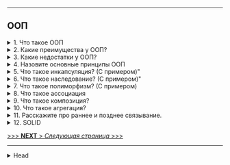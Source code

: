 
---

## ООП 

<details>
        <summary> 1. Что такое ООП</summary>

**ООП** (`объектно-ориентированное программирование`) — это парадигма программирования, 
основанная на использовании **объектов**, которые объединяют данные и **методы** для их обработки. 

Основные принципы: 
* **инкапсуляция**, 
* **наследование**, 
* **полиморфизм** и 
* **абстракция**.

```text

***** из методички *****
"ООП" - методология программирования, основанная на представлении программы в виде совокупности объектов, 
каждый из которых является экземпляром определенного класса, а классы образуют иерархию наследования.

Согласно парадигме ООП программа состоит из объектов, обменивающихся сообщениями. 
Объекты могут обладать состоянием, 
единственный способ изменить состояние объекта - передать ему сообщение,  в ответ на которое, 
объект может изменить собственное состояние.

Класс — это описание еще не созданного объекта, как бы общий шаблон, 
состоящий из полей, методов и конструктора, 
а объект – экземпляр класса, созданный на основе этого описания."
```
---
</details>



<details>
        <summary>2. Какие преимущества у ООП?</summary>

> * **Читаемость** – код структурирован, легче понимать назначения функций.
> 
> * **Быстрая разработка** – удобное создание и использование объектов.
> 
> * **Масштабируемость** – проще реализовать сложный функционал.
> 
> * **Минимизация дублирования** – повторяющийся код выносится в классы.

```text
***** из методички *****
 * Легко читается - не нужно выискивать в коде функции и выяснять, за что они отвечают
 * Быстро пишется - можно быстро создать сущности, с которыми должна работать программа.
 * Простота реализации большого функционала - т.к. на написание кода уходит меньше времени, 
можно гораздо быстрее создать приложение с множеством возможностей
 * Меньше повторений кода - не нужно писать однотипные функции для разных сущностей
```
---
</details>



<details>
        <summary>3. Какие недостатки у ООП?</summary>

> * **Повышенное потребление ресурсов** – дополнительные абстракции снижают производительность.
> 
> * **Сложность освоения** – требует больше времени на изучение.
> 
> * **Избыточность кода** – из-за классов и объектов программа может становиться громоздкой.
> 

```text
***** из методички *****
* Меньше повторений кода - не нужно писать однотипные функции для разных сущностей
* Снижает производительность - многие вещи технически реализованы иначе, 
    поэтому они используют больше ресурсов.
* Сложно начать - парадигма ООП сложнее функционального программирования, 
    поэтому на старт уходит больше времени
```
---
</details>



<details>
        <summary>4. Назовите основные принципы ООП</summary>

> * **Инкапсуляция** – скрытие деталей реализации и управление доступом.
>
> * **Наследование** – создание новых классов на основе существующих.
>
> * **Полиморфизм** – единый интерфейс для разных типов объектов.
>
> * **Абстракция** – выделение ключевых характеристик и скрытие несущественных деталей.
> 

```text
***** из методички *****
Инкапсуляция
Наследование 
Полиморфизм
```
---
</details>



<details>
        <summary>5. Что такое инкапсуляция? (С примером)"</summary>

**Инкапсуляция** – объединение **данных** и **методов**, работающих с ними, в **одном** объекте, 
что защищает их от внешнего вмешательства и ошибок. 

Это позволяет изменять внутренности класса 
без влияния на его использование снаружи.

```text
***** из методички *****
Свойство системы, которое объединяет данные и методы, манипулирующие этими данными, 
а также защищает и то, и другое от внешнего вмешательства или неправильного использования. 

Инкапсуляция - это объединение данных и методов работы с этими данными в одной упаковке («капсуле»). 

Чтобы малейшее изменение в классе не влекло за собой изменение внешнего поведения класса
```
---
</details>



<details>
        <summary>6. Что такое наследование? (С примером)"</summary>

**Наследование** – возможность создания **нового** класса на основе **существующего**,   
при этом новый класс может **наследовать** его свойства и методы, 
**расширяя** или **изменяя** их.

```text
***** из методички *****
Свойство системы, которое позволяет описать новый класс 
на основе уже существующего с частично или полностью заимствованной функциональностью.
```
---
</details>



<details>
        <summary>7. Что такое полиморфизм? (С примером)</summary>

**Полиморфизм** – способность использовать объекты с **одинаковым интерфейсом**, 
не зная их точного **типа** и **внутренней структуры**.    
Это упрощает код, позволяя выполнять **одинаковые** действия с **разными** объектами. 

**Полиморфизм** – позволяет объектам разных классов быть обработанными единообразным способом.

**Полиморфизм** бывает:

* **Динамическим** (_**переопределение** или Полиморфизм времени выполнения_) – поведение 
объектов меняется в зависимости от их **типа**.
* **Статическим** (_**перегрузка** или Полиморфизм компиляции_) – **одна** функция 
работает с **разными** типами данных.
Он позволяет изменять поведение объектов, даже если они обращаются через общий интерфейс.

_Полиморфная **переменная**, это переменная, которая может принимать значения разных типов,   
а полиморфная **функция**, это функция у которой хотя бы один аргумент является полиморфной переменной._

* **Ковариантность типов** - позволяет использовать объекты **производных** классов 
там, где требуется объект **базового** класса.

```text
***** из методички *****
"Полиморфизм – это свойство системы использовать объекты с одинаковым интерфейсом 
без информации о типе и внутренней структуре объекта.

Преимуществом полиморфизма является то, что он помогает снижать сложность программ, 
разрешая использование одного и того же интерфейса для задания единого набора действий. 
Выбор же конкретного действия, в зависимости от ситуации, возлагается на компилятор языка программирования. 
Отсюда следует ключевая особенность полиморфизма - использование объекта производного класса, 
вместо объекта базового (потомки могут изменять родительское поведение, даже если обращение к ним 
будет производиться по ссылке родительского типа).

Полиморфизм бывает динамическим (переопределение) и статическим (перегрузка).

Полиморфная переменная, это переменная, которая может принимать значения разных типов, 
а полиморфная функция, это функция у которой хотя бы один аргумент является полиморфной переменной. 

Выделяют два вида полиморфных функций:

* ad hoc, функция ведет себя по разному для разных типов аргументов 
(например, функция draw() — рисует по разному фигуры разных типов);

* параметрический, функция ведет себя одинаково для аргументов разных типов 
(например, функция add() — одинаково кладет в контейнер элементы разных типов)."
```
---
</details>



<details>
        <summary>8. Что такое ассоциация</summary>

**Ассоциация** – это связь между объектами двух классов, позволяющая им взаимодействовать друг с другом. 
Объекты могут **ссылаться** друг на друга, но при этом остаются **независимыми**.

**Разновидности ассоциации**:

* **Агрегация** – слабая связь, где один объект **может** существовать 
без другого (_например, команда и игрок_).
* **Композиция** – сильная связь, где один объект **не может** существовать 
без другого (_например, дом и комнаты_).

![ассоциация](/ITM/ITM01_Core1/imgs/2025-03-03_18-56-51.png)

**Отношения между классами**
![Отношения между классами](/ITM/ITM01_Core1/imgs/2025-03-03_18-55-00.png)


```text
***** из методички *****
Есть два типа связи между объектами: ассоциация, которая делится на композицию и агрегацию, и наследование.
Ассоциация - обозначает связь между объектами. Например, игрок играет в определенной команде.

Ассоциация означает, что объекты двух классов могут ссылаться один на другой, 
иметь некоторую связь между друг другом. Например Менеджер может выписать Счет. 
Соответственно возникает ассоциация между Менеджером и Счетом. 
Еще пример — Преподаватель и Студент — т.е. какой-то Студент учится у какого-то Преподавателя. 
Ассоциация и есть описание связи между двумя объектами. Студент учится у Преподавателя. 
Идея достаточно простая — два объекта могут быть связаны между собой и это надо как-то описать.

http://java-course.ru/begin/relations/
```
    [ссылка](http://java-course.ru/begin/relations/")
---
</details>



<details>
        <summary>9. Что такое композиция?</summary>

**Композиция** – это **жесткая** связь между объектами, 
где один объект является **неотъемлемой** частью другого 
и **не может** существовать отдельно.

Главные характеристики:

* **Зависимость жизненного цикла**: при удалении главного объекта удаляется и зависимый.
* **Полное управление**: главный объект создает и контролирует подчиненный.

**Пример**: _автомобиль и его двигатель – двигатель принадлежит конкретному автомобилю 
и уничтожается вместе с ним._

```text
***** из методички *****
Композиция — еще более «жесткое отношение, когда объект не только является частью другого объекта, 
но и вообще не может принадлежат еще кому-то. Например Машина и Двигатель. 
Хотя двигатель может быть и без машины, но он вряд ли сможет быть в двух или трех машинах одновременно. 
В отличии от студента, который может входить и в другие группы тоже. 

Например, в класс автомобиля содержит объект класса электрического двигателя:"
"public class ElectricEngine{ }
 
public class Car {
    ElectricEngine engine;
    public Car()
    {
        engine = new ElectricEngine();
    }
}"
При этом класс автомобиля полностью управляет жизненным циклом объекта двигателя. 
При уничтожении объекта автомобиля в области памяти вместе с ним будет уничтожен и объект двигателя. 
И в этом плане объект автомобиля является главным, а объект двигателя - зависимой.
```
---
</details>



<details>
        <summary>10. Что такое агрегация?</summary>

**Агрегация** – это **слабая** связь между объектами, где один объект **может** существовать независимо от другого.

Главные особенности:

* Отношение "**имеет**" (_HAS-A_), но **без** жесткой зависимости.
* Зависимый объект может принадлежать **нескольким** владельцам или существовать отдельно.

**Пример**: _университет и студенты – студент может учиться в университете, но остается самостоятельной сущностью._

```text
***** из методички *****
Агрегация определяет отношение HAS A, но связь слабее чем в композиции, т.к. обьекты равноправны.
```
---
</details>



<details>
        <summary>11. Расскажите про раннее и позднее связывание.</summary>

**Раннее и позднее связывание** относятся к моменту, когда устанавливается связь 
между **вызовом метода** и его **реализацией**.

* **Раннее связывание** (_early binding_) – происходит на этапе **компиляции**.    
Метод известен компилятору, и связь с ним устанавливается заранее.    
Применяется для статических, приватных и финальных методов, а также перегрузок.

* **Позднее связывание** (_late binding_) – устанавливается во время **выполнения** программы.    
Компилятор **не может** заранее определить, какой метод будет вызван.     
Это используется для **переопределенных методов**, а также через **рефлексию**.

При **раннем** связывании используется **тип** переменной,    
а при **позднем** — конкретный **объект**.

```text
***** из методички *****
Связывание есть наличие связи между вызываемым методом программы и написанным кодом.

Ранее связывание
Если метод известен компилятору, то происходит ранее связывание на этапе компиляции (early binding), 
также называют статическим связыванием.

Позднее связывание (late binding) - вызов метода возможен только во время выполнения, 
т.к. у компилятора нет информации, чтобы проверить корректность такого вызова. 
В java это возможно при помощи рефлексии.

Статическое связывание используется для final, перегруженных, приватных, статических методов, 
в то время как динамическое связывание используется для разрешения переопределенных методов. 
Все абстрактные методы разрешаются при помощи динамического связывания.

В случае статического связывания используются не конкретные объекты, а информация о типе, 
то есть используется тип ссылочной переменной. 
С другой стороны, при динамическом связывании для нахождения нужного метода используется конкретный объект.
```
---
</details>



<details>
        <summary>12. SOLID</summary>

> **SOLID** – акроним, представляющий пять принципов объектно-ориентированного проектирования:
>
> * **S (_Single Responsibility Principle_)** – принцип **единственной ответственности**: класс должен решать 
только **одну** задачу, что облегчает модификацию и тестирование.
> 
> * **O (_Open/Closed Principle_)** – принцип **открытости/закрытости**: классы должны быть **открыты 
для расширения**, но **закрыты для модификации**.
> 
> * **L (_Liskov Substitution Principle_)** – принцип **подстановки _Барбары Лисков_**: объекты наследников 
должны **заменять** объекты базового класса **без изменения** поведения программы.
> 
> * **I (_Interface Segregation Principle_)** – принцип **разделения интерфейса**: лучше использовать 
**несколько специализированных** интерфейсов, чем **один универсальный**.
> 
> * **D (_Dependency Inversion Principle_)** – принцип **инверсии зависимостей**: модули должны зависеть 
**от абстракций**, а **не от конкретных реализаций**.
> 

Эти принципы помогают создавать гибкий, расширяемый и легко поддерживаемый код.

```text
***** из методички *****
SOLID — это акроним, образованный из заглавных букв первых пяти принципов ООП и проектирования. 

S(Single Responsibility Principle) - принцип единственной ответственности - каждый класс выполняет лишь одну 
задачу. 
Легкая модификация в будущем, простое тестирование, класс не имеет зависимостей на другие классы.

O(Open Closed Principle) - принцип открытости/закрытости - программные сущности открыты для расширения 
и закрыты для модификации.
Чтобы не сломать логику в классе-родителе, мы унаследуемся от него и реализуем что-то своё, 
и используем свой класс.

L(Liskov’s Substitution Principle) - принцип подстановки барбары лисков -  объекты в программе 
можно заменить их наследниками без изменения свойств программы.

I(Interface Segregation Principle) - принцип разделения интерфейса - много специализированных 
интерфейсов лучше, чем один общий

D(Dependency Inversion Principle) - принцип инверсии зависимостей - зависимость на абстракциях. 
Модули верхних уровней не должны зависеть от модулей нижних уровней. Оба типа модулей должны 
зависеть от абстракций.
Абстракции не должны зависеть от деталей. Детали должны зависеть от абстракций.

Использование: Создание интерфейсов и их реализаций. Пример: терминал оплаты(абстракция) 
и разные карты оплаты.
```
---
</details>



[>>> **NEXT** > _Следующая страница_ >>>](/ITM/ITM01_Core1/2_Core1_Java.md)










---

<details>
        <summary>Head</summary>

```text
***** из методички *****
```
</details>
